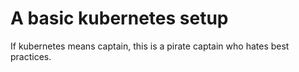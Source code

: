 A basic kubernetes setup
==============
If kubernetes means captain, this is a pirate captain who hates best practices.
